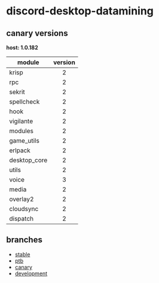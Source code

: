 # discord-desktop-datamining

## canary versions

**host: 1.0.182**

| module | version |
| ------ | :-----: |
| krisp | 2 |
| rpc | 2 |
| sekrit | 2 |
| spellcheck | 2 |
| hook | 2 |
| vigilante | 2 |
| modules | 2 |
| game_utils | 2 |
| erlpack | 2 |
| desktop_core | 2 |
| utils | 2 |
| voice | 3 |
| media | 2 |
| overlay2 | 2 |
| cloudsync | 2 |
| dispatch | 2 |

## branches

- [stable](https://github.com/OpenAsar/discord-desktop-datamining/tree/stable)
- [ptb](https://github.com/OpenAsar/discord-desktop-datamining/tree/ptb)
- [canary](https://github.com/OpenAsar/discord-desktop-datamining/tree/canary)
- [development](https://github.com/OpenAsar/discord-desktop-datamining/tree/development)